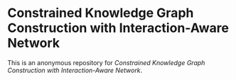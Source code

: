 # Constrained Knowledge Graph Construction with Interaction-Aware Network
This is an anonymous repository for *Constrained Knowledge Graph Construction with Interaction-Aware Network*.
